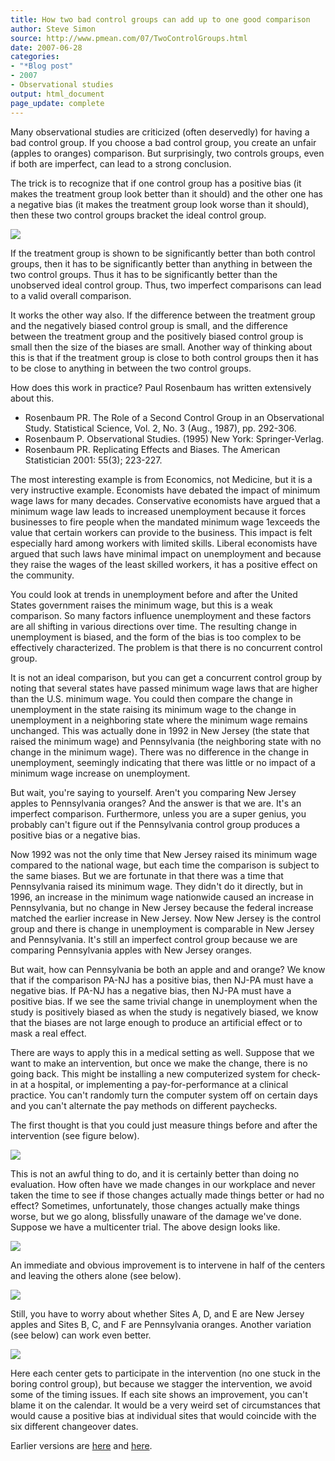 ```yaml
---
title: How two bad control groups can add up to one good comparison
author: Steve Simon
source: http://www.pmean.com/07/TwoControlGroups.html
date: 2007-06-28
categories:
- "*Blog post"
- 2007
- Observational studies
output: html_document
page_update: complete
---
```


Many observational studies are criticized (often deservedly) for having a bad control group. If you choose a bad control group, you create an unfair (apples to oranges) comparison. But surprisingly, two controls groups, even if both are imperfect, can lead to a strong conclusion.

The trick is to recognize that if one control group has a positive bias (it makes the treatment group look better than it should) and the other one has a negative bias (it makes the treatment group look worse than it should), then these two control groups bracket the ideal control group.

![](http://www.pmean.com/new-images/07/TwoControlGroups01.gif)

If the treatment group is shown to be significantly better than both control groups, then it has to be significantly better than anything in between the two control groups. Thus it has to be significantly better than the unobserved ideal control group. Thus, two imperfect comparisons can lead to a valid overall comparison.

It works the other way also. If the difference between the treatment group and the negatively biased control group is small, and the difference between the treatment group and the positively biased control group is small then the size of the biases are small. Another way of thinking about this is that if the treatment group is close to both control groups then it has to be close to anything in between the two control groups.

How does this work in practice? Paul Rosenbaum has written extensively about this.

+ Rosenbaum PR. The Role of a Second Control Group in an Observational Study. Statistical Science, Vol. 2, No. 3 (Aug., 1987), pp. 292-306.
+ Rosenbaum P. Observational Studies. (1995) New York: Springer-Verlag. 
+ Rosenbaum PR. Replicating Effects and Biases. The American Statistician 2001: 55(3); 223-227.

The most interesting example is from Economics, not Medicine, but it is a very instructive example. Economists have debated the impact of minimum wage laws for many decades. Conservative economists have argued that a minimum wage law leads to increased unemployment because it forces businesses to fire people when the mandated minimum wage 1exceeds the value that certain workers can provide to the business. This impact is felt especially hard among workers with limited skills. Liberal economists have argued that such laws have minimal impact on unemployment and because they raise the wages of the least skilled workers, it has a positive effect on the community.

You could look at trends in unemployment before and after the United States government raises the minimum wage, but this is a weak comparison. So many factors influence unemployment and these factors are all shifting in various directions over time. The resulting change in unemployment is biased, and the form of the bias is too complex to be effectively characterized. The problem is that there is no concurrent control group.

It is not an ideal comparison, but you can get a concurrent control group by noting that several states have passed minimum wage laws that are higher than the U.S. minimum wage. You could then compare the change in unemployment in the state raising its minimum wage to the change in unemployment in a neighboring state where the minimum wage remains unchanged. This was actually done in 1992 in New Jersey (the state that raised the minimum wage) and Pennsylvania (the neighboring state with no change in the minimum wage). There was no difference in the change in unemployment, seemingly indicating that there was little or no impact of a minimum wage increase on unemployment.

But wait, you're saying to yourself. Aren't you comparing New Jersey apples to Pennsylvania oranges? And the answer is that we are. It's an imperfect comparison. Furthermore, unless you are a super genius, you probably can't figure out if the Pennsylvania control group produces a positive bias or a negative bias.

Now 1992 was not the only time that New Jersey raised its minimum wage compared to the national wage, but each time the comparison is subject to the same biases. But we are fortunate in that there was a time that Pennsylvania raised its minimum wage. They didn't do it directly, but in 1996, an increase in the minimum wage nationwide caused an increase in Pennsylvania, but no change in New Jersey because the federal increase matched the earlier increase in New Jersey. Now New Jersey is the control group and there is change in unemployment is comparable in New Jersey and Pennsylvania. It's still an imperfect control group because we are comparing Pennsylvania apples with New Jersey oranges.

But wait, how can Pennsylvania be both an apple and and orange? We know that if the comparison PA-NJ has a positive bias, then NJ-PA must have a negative bias.   If PA-NJ has a negative bias, then NJ-PA must have a positive bias. If we see the same trivial change in unemployment when the study is positively biased as when the study is negatively biased, we know that the biases are not large enough to produce an artificial effect or to mask a real effect.

There are ways to apply this in a medical setting as well. Suppose that we want to make an intervention, but once we make the change, there is no going back. This might be installing a new computerized system for check-in at a hospital, or implementing a pay-for-performance at a clinical practice. You can't randomly turn the computer system off on certain days and you can't alternate the pay methods on different paychecks.

The first thought is that you could just measure things before and after the intervention (see figure below).

![](http://www.pmean.com/new-images/07/TwoControlGroups02.gif)

This is not an awful thing to do, and it is certainly better than doing no evaluation. How often have we made changes in our workplace and never taken the time to see if those changes actually made things better or had no effect? Sometimes, unfortunately, those changes actually make things worse, but we go along, blissfully unaware of the damage we've done. Suppose we have a multicenter trial. The above design looks like.

![](http://www.pmean.com/new-images/07/TwoControlGroups03.gif)

An immediate and obvious improvement is to intervene in half of the centers and leaving the others alone (see below).

![](http://www.pmean.com/new-images/07/TwoControlGroups04.gif)

Still, you have to worry about whether Sites A, D, and E are New Jersey apples and Sites B, C, and F are Pennsylvania oranges. Another variation (see below) can work even better.

![](http://www.pmean.com/new-images/07/TwoControlGroups05.gif)

Here each center gets to participate in the intervention (no one stuck in the boring control group), but because we stagger the intervention, we avoid some of the timing issues. If each site shows an improvement, you can't blame it on the calendar. It would be a very weird set of circumstances that would cause a positive bias at individual sites that would coincide with the six different changeover dates.

Earlier versions are [here][sim1] and [here][sim2].

[sim1]: http://www.pmean.com/07/TwoControlGroups.html
[sim2]: http://new.pmean.com/two-control-groups/
